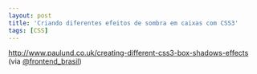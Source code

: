 ```yaml
---
layout: post
title: 'Criando diferentes efeitos de sombra em caixas com CSS3'
tags: [CSS]
---
```


<http://www.paulund.co.uk/creating-different-css3-box-shadows-effects><br>
(via [@frontend_brasil](https://twitter.com/frontend_brasil/status/380018681918799872))
